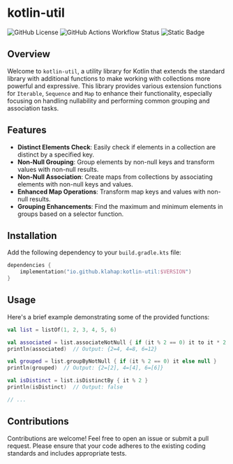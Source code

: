# kotlin-util

![GitHub License](https://img.shields.io/github/license/klahap/kotlin-util)
![GitHub Actions Workflow Status](https://img.shields.io/github/actions/workflow/status/klahap/kotlin-util/check.yml)
![Static Badge](https://img.shields.io/badge/coverage-100%25-success)

## Overview

Welcome to `kotlin-util`, a utility library for Kotlin that extends the standard library with additional functions to make working with collections more powerful and expressive. This library provides various extension functions for `Iterable`, `Sequence` and `Map` to enhance their functionality, especially focusing on handling nullability and performing common grouping and association tasks.

## Features

- **Distinct Elements Check**: Easily check if elements in a collection are distinct by a specified key.
- **Non-Null Grouping**: Group elements by non-null keys and transform values with non-null results.
- **Non-Null Association**: Create maps from collections by associating elements with non-null keys and values.
- **Enhanced Map Operations**: Transform map keys and values with non-null results.
- **Grouping Enhancements**: Find the maximum and minimum elements in groups based on a selector function.

## Installation

Add the following dependency to your `build.gradle.kts` file:

```kotlin
dependencies {
    implementation("io.github.klahap:kotlin-util:$VERSION")
}
```

## Usage

Here's a brief example demonstrating some of the provided functions:

```kotlin
val list = listOf(1, 2, 3, 4, 5, 6)

val associated = list.associateNotNull { if (it % 2 == 0) it to it * 2 else null }
println(associated)  // Output: {2=4, 4=8, 6=12}

val grouped = list.groupByNotNull { if (it % 2 == 0) it else null }
println(grouped)  // Output: {2=[2], 4=[4], 6=[6]}

val isDistinct = list.isDistinctBy { it % 2 }
println(isDistinct)  // Output: false

// ...
```

## Contributions

Contributions are welcome! Feel free to open an issue or submit a pull request. Please ensure that your code adheres to the existing coding standards and includes appropriate tests.
